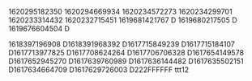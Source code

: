1620295182350
1620294669934
1620234572273
1620234299701
1620233314432
1620232715451
1619681421767
D
1619680217505
D
1619676604504
D

1618397196908
D1618391968392
D1617715849239
D1617715184107
D1617713977825
D1617708624264
D1617706706328
D1617654149578
D1617652945270
D1617639760989
D1617636144482
D1617635502151
D1617634664709
D1617629726003
D222FFFFFF
ttt12
